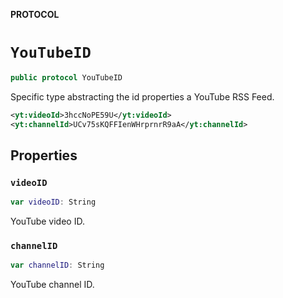 **PROTOCOL**

# `YouTubeID`

```swift
public protocol YouTubeID
```

Specific type abstracting the id properties a YouTube RSS Feed.
```xml
<yt:videoId>3hccNoPE59U</yt:videoId>
<yt:channelId>UCv75sKQFFIenWHrprnrR9aA</yt:channelId>
```

## Properties
### `videoID`

```swift
var videoID: String
```

YouTube video ID.

### `channelID`

```swift
var channelID: String
```

YouTube channel ID.

